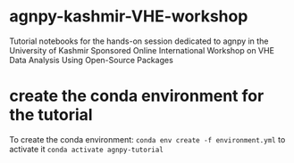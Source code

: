 # agnpy-kashmir-VHE-workshop
Tutorial notebooks for the hands-on session dedicated to agnpy in the University of Kashmir Sponsored Online International Workshop on VHE Data Analysis Using Open-Source Packages

# create the conda environment for the tutorial
To create the conda environment:
`conda env create -f environment.yml`
to activate it
`conda activate agnpy-tutorial`
